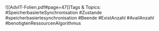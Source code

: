 
![[AdvIT-Folien.pdf#page=47]]Tags & Topics:
   #SpeicherbasierteSynchronisation
   #Zustande
   #speicherbasiertesynchronisation
   #Beende
   #ExistAnzahl
   #AvailAnzahl
   #benotigtenRessourcenAlgorithmus